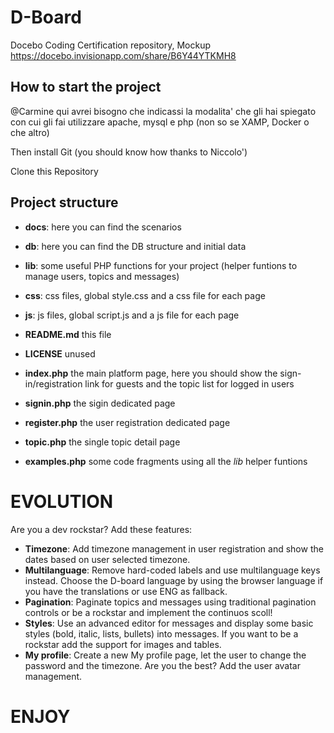 # D-Board
Docebo Coding Certification repository, Mockup https://docebo.invisionapp.com/share/B6Y44YTKMH8

## How to start the project
@Carmine qui avrei bisogno che indicassi la modalita' che gli hai spiegato con cui gli fai utilizzare apache, mysql e php (non so se XAMP, Docker o che altro)

Then install Git (you should know how thanks to Niccolo')

Clone this Repository


## Project structure
* **docs**: here you can find the scenarios 
* **db**: here you can find the DB structure and initial data
* **lib**: some useful PHP functions for your project (helper funtions to manage users, topics and messages)
* **css**: css files, global style.css and a css file for each page
* **js**: js files, global script.js and a js file for each page
* **README.md** this file
* **LICENSE** unused
* **index.php** the main platform page, here you should show the sign-in/registration link for guests and the topic list for logged in users
* **signin.php** the sigin dedicated page
* **register.php** the user registration dedicated page
* **topic.php** the single topic detail page

* **examples.php** some code fragments using all the *lib* helper funtions


# EVOLUTION
Are you a dev rockstar? Add these features:
* **Timezone**: Add timezone management in user registration and show the dates based on user selected timezone.
* **Multilanguage**: Remove hard-coded labels and use multilanguage keys instead. Choose the D-board language by using the browser language if you have the translations or use ENG as fallback.
* **Pagination**: Paginate topics and messages using traditional pagination controls or be a rockstar and implement the continuos scoll!
* **Styles**: Use an advanced editor for messages and display some basic styles (bold, italic, lists, bullets) into messages. If you want to be a rockstar add the support for images and tables.
* **My profile**: Create a new My profile page, let the user to change the password and the timezone. Are you the best? Add the user avatar management.

# ENJOY
